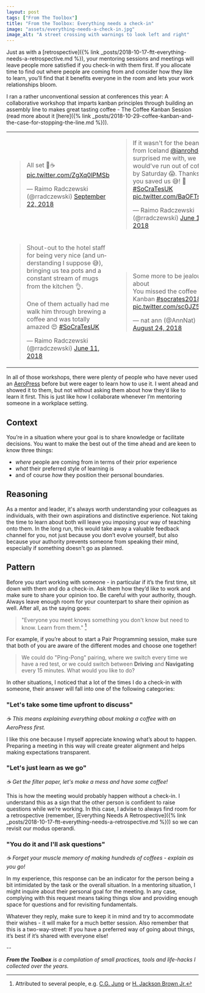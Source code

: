 ```yaml
---
layout: post
tags: ["From The Toolbox"]
title: "From the Toolbox: Everything needs a check-in"
image: "assets/everything-needs-a-check-in.jpg"
image_alt: "A street crossing with warnings to look left and right"
---
```

Just as with a [retrospective]({% link _posts/2018-10-17-ftt-everything-needs-a-retrospective.md %}), your mentoring sessions and meetings will leave people more satisfied if you check-in with them first. If you allocate time to find out where people are coming from and consider how they like to learn, you’ll find that it benefits everyone in the room and lets your work relationships bloom.

I ran a rather unconventional session at conferences this year: A collaborative workshop that imparts kanban principles through building an assembly line to makes great tasting coffee - The Coffee Kanban Session (read more about it [here]({% link _posts/2018-10-29-coffee-kanban-and-the-case-for-stopping-the-line.md %})).

<table class="collapsing-table">
  <tr>
    <td style="width: 50%">
      <blockquote class="twitter-tweet" data-conversation="none" data-lang="en"><p lang="en" dir="ltr">All set 💪☕ <a href="https://t.co/ZgXq0lPMSb">pic.twitter.com/ZgXq0lPMSb</a></p>&mdash; Raimo Radczewski (@rradczewski) <a href="https://twitter.com/rradczewski/status/1043405977012396032?ref_src=twsrc%5Etfw">September 22, 2018</a></blockquote>
    </td>
    <td>
      <blockquote class="twitter-tweet" data-conversation="none" data-lang="en"><p lang="en" dir="ltr">If it wasn&#39;t for the beans from Iceland  <a href="https://twitter.com/ianrohdebell?ref_src=twsrc%5Etfw">@ianrohdebell</a> surprised me with, we would&#39;ve run out of coffee by Saturday 😱. Thanks pal, you saved us 😅! 🤗 <a href="https://twitter.com/hashtag/SoCraTesUK?src=hash&amp;ref_src=twsrc%5Etfw">#SoCraTesUK</a> <a href="https://t.co/BaOFTs3ivW">pic.twitter.com/BaOFTs3ivW</a></p>&mdash; Raimo Radczewski (@rradczewski) <a href="https://twitter.com/rradczewski/status/1006055962388652032?ref_src=twsrc%5Etfw">June 11, 2018</a></blockquote>
    </td>
  </tr>
  <tr>
    <td><blockquote class="twitter-tweet" data-conversation="none" data-lang="en"><p lang="en" dir="ltr">Shout-out to the hotel staff for being very nice (and understanding I suppose 😅), bringing us tea pots and a constant stream of mugs from the kitchen 👌.<br><br>One of them actually had me walk him through brewing a coffee and was totally amazed 😍 <a href="https://twitter.com/hashtag/SoCraTesUK?src=hash&amp;ref_src=twsrc%5Etfw">#SoCraTesUK</a></p>&mdash; Raimo Radczewski (@rradczewski) <a href="https://twitter.com/rradczewski/status/1006056875908091904?ref_src=twsrc%5Etfw">June 11, 2018</a></blockquote></td>
    <td><blockquote class="twitter-tweet" data-conversation="none" data-lang="en"><p lang="en" dir="ltr">Some more to be jealous about <br>You missed the coffee Kanban <a href="https://twitter.com/hashtag/socrates2018?src=hash&amp;ref_src=twsrc%5Etfw">#socrates2018</a> <a href="https://t.co/sc0JZ5GY61">pic.twitter.com/sc0JZ5GY61</a></p>&mdash; nat ann (@AnnNat) <a href="https://twitter.com/AnnNat/status/1033015354967121921?ref_src=twsrc%5Etfw">August 24, 2018</a></blockquote></td>
  </tr>
</table>

In all of those workshops, there were plenty of people who have never used an [AeroPress](https://www.aeropress.com/product/aeropress/) before but were eager to learn how to use it. I went ahead and showed it to them, but not without asking them about how they’d like to learn it first. This is just like how I collaborate whenever I’m mentoring someone in a workplace setting.

## Context

You’re in a situation where your goal is to share knowledge or facilitate decisions. You want to make the best out of the time ahead and are keen to know three things:

- _where_ people are coming from in terms of their prior experience
- _what_ their preferred style of learning is
- and of course _how_ they position their personal boundaries.

## Reasoning

As a mentor and leader, it's always worth understanding your colleagues as individuals, with their own aspirations and distinctive experience. Not taking the time to learn about both will leave you imposing your way of teaching onto them. In the long run, this would take away a valuable feedback channel for you, not just because you don’t evolve yourself, but also because your authority prevents someone from speaking their mind, especially if something doesn't go as planned.

## Pattern

Before you start working with someone - in particular if it’s the first time, sit down with them and do a check-in. Ask them how they’d like to work and make sure to share your opinion too. Be careful with your authority, though. Always leave enough room for your counterpart to share their opinion as well. After all, as the saying goes:
> "Everyone you meet knows something you don't know but need to know. Learn from them." [^1]

For example, if you’re about to start a Pair Programming session, make sure that both of you are aware of the different modes and choose one together!

> We could do "Ping-Pong" pairing, where we switch every time we have a red test, or we could switch between **Driving** and **Navigating** every 15 minutes. What would you like to do?

In other situations, I noticed that a lot of the times I do a check-in with someone, their answer will fall into one of the following categories:

### **"Let's take some time upfront to discuss"**   
*☕ This means explaining everything about making a coffee with an AeroPress first.*

I like this one because I myself appreciate knowing what’s about to happen. Preparing a meeting in this way will create greater alignment and helps making expectations transparent.

### **"Let's just learn as we go"**  
*☕ Get the filter paper, let's make a mess and have some coffee!*

This is how the meeting would probably happen without a check-in. I understand this as a sign that the other person is confident to raise questions while we’re working. In this case, I advise to always find room for a retrospective (remember, [Everything Needs A Retrospective]({% link _posts/2018-10-17-ftt-everything-needs-a-retrospective.md %})) so we can revisit our modus operandi.

### **"You do it and I'll ask questions"**  
*☕ Forget your muscle memory of making hundreds of coffees - explain as you go!*

In my experience, this response can be an indicator for the person being a bit intimidated by the task or the overall situation. In a mentoring situation, I might inquire about their personal goal for the meeting. In any case, complying with this request means taking things slow and providing enough space for questions and for revisiting fundamentals.

Whatever they reply, make sure to keep it in mind and try to accommodate their wishes - it will make for a much better session. Also remember that this is a two-way-street: If you have a preferred way of going about things, it’s best if it’s shared with everyone else!

[^1]: Attributed to several people, e.g. [C.G. Jung](https://en.wikipedia.org/wiki/Carl_Jung) or [H. Jackson Brown Jr.](https://en.wikipedia.org/wiki/H._Jackson_Brown_Jr.)

--

_**From the Toolbox** is a compilation of small practices, tools and life-hacks I collected over the years._

<script async src="https://platform.twitter.com/widgets.js" charset="utf-8"></script>
